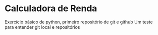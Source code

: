 # Calculadora de Renda
 Exercício básico de python, primeiro repositório de git e github
 Um teste para entender git local e repositórios
